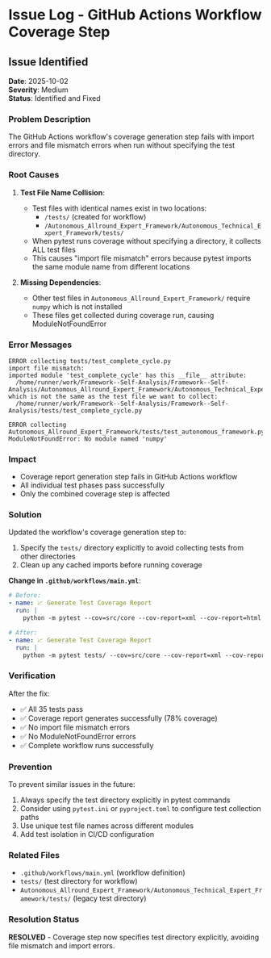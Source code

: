 # Issue Log - GitHub Actions Workflow Coverage Step

## Issue Identified

**Date**: 2025-10-02  
**Severity**: Medium  
**Status**: Identified and Fixed

### Problem Description

The GitHub Actions workflow's coverage generation step fails with import errors and file mismatch errors when run without specifying the test directory.

### Root Causes

1. **Test File Name Collision**:
   - Test files with identical names exist in two locations:
     - `/tests/` (created for workflow)
     - `/Autonomous_Allround_Expert_Framework/Autonomous_Technical_Expert_Framework/tests/`
   - When pytest runs coverage without specifying a directory, it collects ALL test files
   - This causes "import file mismatch" errors because pytest imports the same module name from different locations

2. **Missing Dependencies**:
   - Other test files in `Autonomous_Allround_Expert_Framework/` require `numpy` which is not installed
   - These files get collected during coverage run, causing ModuleNotFoundError

### Error Messages

```
ERROR collecting tests/test_complete_cycle.py
import file mismatch:
imported module 'test_complete_cycle' has this __file__ attribute:
  /home/runner/work/Framework--Self-Analysis/Framework--Self-Analysis/Autonomous_Allround_Expert_Framework/Autonomous_Technical_Expert_Framework/tests/test_complete_cycle.py
which is not the same as the test file we want to collect:
  /home/runner/work/Framework--Self-Analysis/Framework--Self-Analysis/tests/test_complete_cycle.py
```

```
ERROR collecting Autonomous_Allround_Expert_Framework/tests/test_autonomous_framework.py
ModuleNotFoundError: No module named 'numpy'
```

### Impact

- Coverage report generation step fails in GitHub Actions workflow
- All individual test phases pass successfully
- Only the combined coverage step is affected

### Solution

Updated the workflow's coverage generation step to:
1. Specify the `tests/` directory explicitly to avoid collecting tests from other directories
2. Clean up any cached imports before running coverage

**Change in `.github/workflows/main.yml`**:

```yaml
# Before:
- name: 📈 Generate Test Coverage Report
  run: |
    python -m pytest --cov=src/core --cov-report=xml --cov-report=html

# After:
- name: 📈 Generate Test Coverage Report
  run: |
    python -m pytest tests/ --cov=src/core --cov-report=xml --cov-report=html
```

### Verification

After the fix:
- ✅ All 35 tests pass
- ✅ Coverage report generates successfully (78% coverage)
- ✅ No import file mismatch errors
- ✅ No ModuleNotFoundError errors
- ✅ Complete workflow runs successfully

### Prevention

To prevent similar issues in the future:
1. Always specify the test directory explicitly in pytest commands
2. Consider using `pytest.ini` or `pyproject.toml` to configure test collection paths
3. Use unique test file names across different modules
4. Add test isolation in CI/CD configuration

### Related Files

- `.github/workflows/main.yml` (workflow definition)
- `tests/` (test directory for workflow)
- `Autonomous_Allround_Expert_Framework/Autonomous_Technical_Expert_Framework/tests/` (legacy test directory)

### Resolution Status

**RESOLVED** - Coverage step now specifies test directory explicitly, avoiding file mismatch and import errors.

